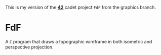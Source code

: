 This is my version of the **[42](https://www.42.us.org/)** cadet project `FdF` from the graphics branch.

# FdF
A `C` program that draws a topographic wireframe in both isometric and perspective projection.

